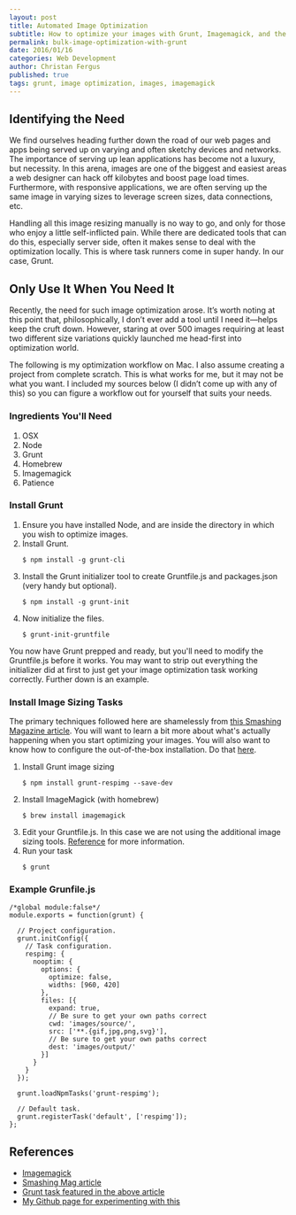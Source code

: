 ```yaml
---
layout: post
title: Automated Image Optimization
subtitle: How to optimize your images with Grunt, Imagemagick, and the command line on OSX
permalink: bulk-image-optimization-with-grunt
date: 2016/01/16 
categories: Web Development
author: Christan Fergus
published: true
tags: grunt, image optimization, images, imagemagick
---
```


## Identifying the Need ##
We find ourselves heading further down the road of our web pages and apps being served up on varying and often sketchy devices and networks. The importance of serving up lean applications has become not a luxury, but necessity. In this arena, images are one of the biggest and easiest areas a web designer can hack off kilobytes and boost page load times. Furthermore, with responsive applications, we are often serving up the same image in varying sizes to leverage screen sizes, data connections, etc. 

Handling all this image resizing manually is no way to go, and only for those who enjoy a little self-inflicted pain. While there are dedicated tools that can do this, especially server side, often it makes sense to deal with the optimization locally. This is where task runners come in super handy. In our case, Grunt. 

## Only Use It When You Need It ##
Recently, the need for such image optimization arose. It’s worth noting at this point that, philosophically, I don’t ever add a tool until I need it&mdash;helps keep the cruft down. However, staring at over 500 images requiring at least two different size variations quickly launched me head-first into optimization world. 

The following is my optimization workflow on Mac. I also assume creating a project from complete scratch. This is what works for me, but it may not be what you want. I included my sources below (I didn’t come up with any of this) so you can figure a workflow out for yourself that suits your needs. 

### Ingredients You'll Need ###
1. OSX
2. Node
3. Grunt
4. Homebrew
5. Imagemagick
6. Patience

### Install Grunt ###
1. Ensure you have installed Node, and are inside the directory in which you wish to optimize images.
2. Install Grunt.
    <pre><code><span class="prompt">$</span> <span>npm install -g grunt-cli</span></code></pre>
3. Install the Grunt initializer tool to create Gruntfile.js and packages.json (very handy but optional).
    <pre><code><span class="prompt">$</span> <span>npm install -g grunt-init</span></code></pre>
4. Now initialize the files.
    <pre><code><span class="prompt">$</span> <span>grunt-init-gruntfile</span></code></pre>

You now have Grunt prepped and ready, but you'll need to modify the Gruntfile.js before it works. You may want to strip out everything the initializer did at first to just get your image optimization task working correctly. Further down is an example. 

### Install Image Sizing Tasks ###
The primary techniques followed here are shamelessly from [this Smashing Magazine article](https://www.smashingmagazine.com/2015/06/efficient-image-resizing-with-imagemagick). You will want to learn a bit more about what's actually happening when you start optimizing your images. You will also want to know how to configure the out-of-the-box installation. Do that [here](https://github.com/nwtn/grunt-respimg).

1. Install Grunt image sizing 
    <pre><code><span class="prompt">$</span> <span>npm install grunt-respimg --save-dev</span></code></pre>
2. Install ImageMagick (with homebrew)
    <pre><code><span class="prompt">$</span> <span>brew install imagemagick</span></code></pre>
3. Edit your Gruntfile.js. In this case we are not using the additional image sizing tools. [Reference](https://github.com/nwtn/grunt-respimg) for more information.
4. Run your task
    <pre><code><span class="prompt">$</span> <span>grunt</span></code></pre>

### Example Grunfile.js ####
   
	/*global module:false*/
	module.exports = function(grunt) {

	  // Project configuration.
	  grunt.initConfig({
	    // Task configuration.
	    respimg: {
	      nooptim: {
	        options: {
	          optimize: false,
	          widths: [960, 420]
	        },
	        files: [{
	          expand: true,
	          // Be sure to get your own paths correct
	          cwd: 'images/source/',
	          src: ['**.{gif,jpg,png,svg}'],
	          // Be sure to get your own paths correct
	          dest: 'images/output/'
	        }]
	      }
	    }
	  });

	  grunt.loadNpmTasks('grunt-respimg'); 

	  // Default task.
	  grunt.registerTask('default', ['respimg']);
	};

## References ##

* [Imagemagick](http://www.imagemagick.org/script/index.php)
* [Smashing Mag article](https://www.smashingmagazine.com/2015/06/efficient-image-resizing-with-imagemagick)
* [Grunt task featured in the above article](https://github.com/nwtn/grunt-respimg)
* [My Github page for experimenting with this](https://github.com/fergd/ImageResize)




